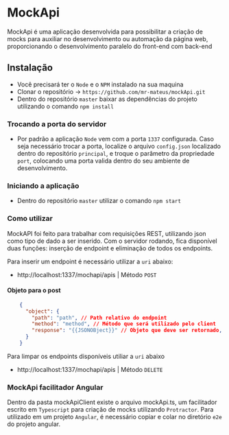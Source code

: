# MockApi
MockApi é uma aplicação desenvolvida para possibilitar a criação de mocks para auxiliar no desenvolvimento ou automação da página web, proporcionando o desenvolvimento paralelo do front-end com back-end


## Instalação

* Você precisará ter o ```Node``` e o ```NPM``` instalado na sua maquina
* Clonar o repositório -> `https://github.com/mr-mateus/mockApi.git`
* Dentro do repositório ```master``` baixar as dependências do projeto utilizando o comando ```npm install```

### Trocando a porta do servidor ###

* Por padrão a aplicação ```Node``` vem com a porta ```1337``` configurada. Caso seja necessário trocar a porta,  localize o arquivo ```config.json``` localizado dentro do repositório  ```principal```, e troque o parâmetro da propriedade ```port```, colocando uma porta valida dentro do seu ambiente de desenvolvimento.

### Iniciando a aplicação ###

* Dentro do repositório ```master``` utilizar o comando ```npm start```


### Como utilizar  ###

MockAPI foi feito para trabalhar com requisições REST, utilizando json como tipo de dado a ser inserido. 
Com o servidor rodando, fica disponível duas funções: inserção de endpoint e eliminação de todos os endpoints. 

Para inserir um endpoint é necessário utilizar a ```uri``` abaixo: 
* http://localhost:1337/mochapi/apis | Método ```POST```

#### Objeto para o post #####
```json
    {
      "object": {
        "path": "path", // Path relativo do endpoint 
        "method": "method", // Método que será utilizado pelo client
        "response": "{{JSONOBject}}" // Objeto que deve ser retornado, quando esse endpoint for requisitado
      }
    }
```
Para limpar os endpoints disponíveis utiliar a ```uri``` abaixo
* http://localhost:1337/mochapi/apis | Método ```DELETE```


### MockApi facilitador Angular ###

Dentro da pasta mockApiClient existe o arquivo mockApi.ts, um facilitador escrito em ```Typescript``` para criação de mocks utilizando ```Protractor```. Para utilizado em um projeto ```Angular```, é necessário copiar e colar no diretório ```e2e``` do projeto angular.







